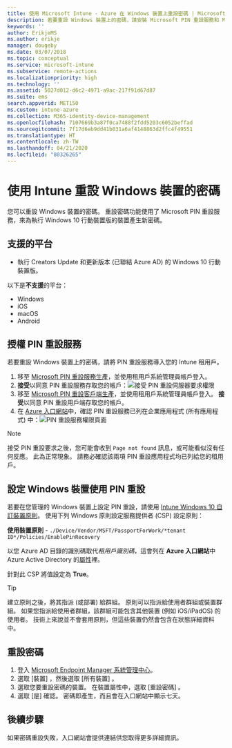 ```yaml
---
title: 使用 Microsoft Intune - Azure 在 Windows 裝置上重設密碼 | Microsoft Docs
description: 若要重設 Windows 裝置上的密碼，請安裝 Microsoft PIN 重設服務和 Microsoft PIN 重設用戶端、使用您 Azure Active Directory 目錄識別碼來建立裝置原則，然後使用 Microsoft Intune 在 Azure 入口網站中重設密碼。
keywords: ''
author: ErikjeMS
ms.author: erikje
manager: dougeby
ms.date: 03/07/2018
ms.topic: conceptual
ms.service: microsoft-intune
ms.subservice: remote-actions
ms.localizationpriority: high
ms.technology: ''
ms.assetid: 5027d012-d6c2-4971-a9ac-217f91d67d87
ms.suite: ems
search.appverid: MET150
ms.custom: intune-azure
ms.collection: M365-identity-device-management
ms.openlocfilehash: 7107669b3a87f0ca7488f2fdd5203c6052beffad
ms.sourcegitcommit: 7f17d6eb9dd41b031a6af4148863d2ffc4f49551
ms.translationtype: HT
ms.contentlocale: zh-TW
ms.lasthandoff: 04/21/2020
ms.locfileid: "80326265"
---
```

# <a name="reset-the-passcode-on-windows-devices-using-intune"></a>使用 Intune 重設 Windows 裝置的密碼

您可以重設 Windows 裝置的密碼。 重設密碼功能使用了 Microsoft PIN 重設服務，來為執行 Windows 10 行動裝置版的裝置產生新密碼。 

## <a name="supported-platforms"></a>支援的平台

- 執行 Creators Update 和更新版本 (已聯結 Azure AD) 的 Windows 10 行動裝置版。

以下是**不支援**的平台：
- Windows
- iOS
- macOS
- Android

## <a name="authorize-the-pin-reset-services"></a>授權 PIN 重設服務

若要重設 Windows 裝置上的密碼，請將 PIN 重設服務導入您的 Intune 租用戶。

1. 移至 [Microsoft PIN 重設服務生產](https://login.windows.net/common/oauth2/authorize?response_type=code&client_id=b8456c59-1230-44c7-a4a2-99b085333e84&resource=https%3A%2F%2Fgraph.windows.net&redirect_uri=https%3A%2F%2Fcred.microsoft.com&state=e9191523-6c2f-4f1d-a4f9-c36f26f89df0&prompt=admin_consent)，並使用租用戶系統管理員帳戶登入。
2. **接受**以同意 PIN 重設服務存取您的帳戶：![接受 PIN 重設伺服器要求權限](./media/device-windows-pin-reset/pin-reset-service-home-screen.png)
3. 移至 [Microsoft PIN 重設客戶端生產](https://login.windows.net/common/oauth2/authorize?response_type=code&client_id=9115dd05-fad5-4f9c-acc7-305d08b1b04e&resource=https%3A%2F%2Fcred.microsoft.com%2F&redirect_uri=ms-appx-web%3A%2F%2FMicrosoft.AAD.BrokerPlugin%2F9115dd05-fad5-4f9c-acc7-305d08b1b04e&state=6765f8c5-f4a7-4029-b667-46a6776ad611&prompt=admin_consent)，並使用租用戶系統管理員帳戶登入。 **接受**以同意 PIN 重設用戶端存取您的帳戶。
4. 在 [Azure 入口網站](https://portal.azure.com)中，確認 PIN 重設服務已列在企業應用程式 (所有應用程式) 中：![PIN 重設服務權限頁面](./media/device-windows-pin-reset/pin-reset-service-application.png)

> [!NOTE]
> 接受 PIN 重設要求之後，您可能會收到 `Page not found` 訊息，或可能看似沒有任何反應。 此為正常現象。 請務必確認該兩項 PIN 重設應用程式均已列給您的租用戶。

## <a name="configure-windows-devices-to-use-pin-reset"></a>設定 Windows 裝置使用 PIN 重設

若要在您管理的 Windows 裝置上設定 PIN 重設，請使用 [Intune Windows 10 自訂裝置原則](../configuration/custom-settings-windows-10.md)。 使用下列 Windows 原則設定服務提供者 (CSP) 設定原則：

**使用裝置原則** - `./Device/Vendor/MSFT/PassportForWork/*tenant ID*/Policies/EnablePinRecovery`

以您 Azure AD 目錄的識別碼取代*租用戶識別碼*，這會列在 **Azure 入口網站**中 Azure Active Directory 的[屬性](https://portal.azure.com)裡。

針對此 CSP 將值設定為 **True**。

> [!TIP]
> 建立原則之後，將其指派 (或部署) 給群組。 原則可以指派給使用者群組或裝置群組。 如果您指派給使用者群組，該群組可能包含其他裝置 (例如 iOS/iPadOS) 的使用者。 技術上來說並不會套用原則，但這些裝置仍然會包含在狀態詳細資料中。

## <a name="reset-the-passcode"></a>重設密碼

1. 登入 [Microsoft Endpoint Manager 系統管理中心](https://go.microsoft.com/fwlink/?linkid=2109431)。 
2. 選取 [裝置]  ，然後選取 [所有裝置]  。
3. 選取您要重設密碼的裝置。 在裝置屬性中，選取 [重設密碼]  。
4. 選取 [是]  確認。 密碼即產生，而且會在入口網站中顯示七天。

## <a name="next-step"></a>後續步驟

如果密碼重設失敗，入口網站會提供連結供您取得更多詳細資訊。
